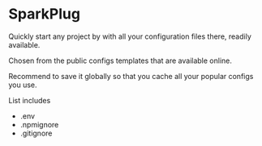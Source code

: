 # SparkPlug

Quickly start any project by with all your configuration files there, readily available.

Chosen from the public configs templates that are available online.

Recommend to save it globally so that you cache all your popular configs you use.

List includes

- .env
- .npmignore
- .gitignore
